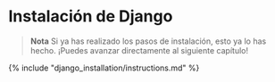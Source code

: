 # Instalación de Django

> **Nota** Si ya has realizado los pasos de instalación, esto ya lo has hecho. ¡Puedes avanzar directamente al siguiente capítulo!

{% include "django_installation/instructions.md" %}

